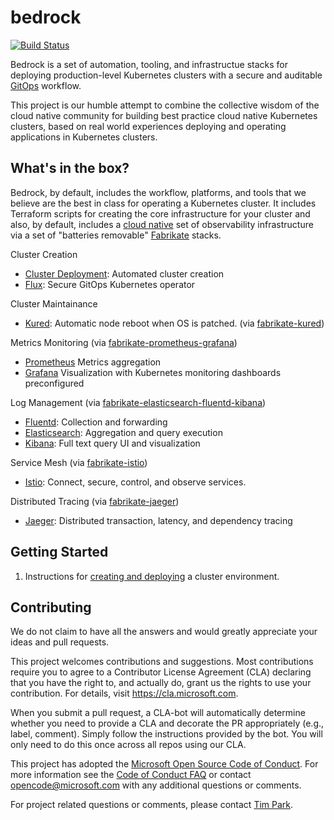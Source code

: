 # bedrock

[![Build Status](https://travis-ci.org/Microsoft/bedrock.svg?branch=master)](https://travis-ci.org/Microsoft/bedrock)

Bedrock is a set of automation, tooling, and infrastructue stacks for deploying production-level Kubernetes 
clusters with a secure and auditable [GitOps](https://www.weave.works/blog/gitops-operations-by-pull-request) workflow.

This project is our humble attempt to combine the collective wisdom of the cloud native community for 
building best practice cloud native Kubernetes clusters, based on real world experiences 
deploying and operating applications in Kubernetes clusters.

## What's in the box?

Bedrock, by default, includes the workflow, platforms, and tools that we believe are the best in class for 
operating a Kubernetes cluster. It includes Terraform scripts for creating the core infrastructure for your cluster
and also, by default, includes a [cloud native](https://github.com/timfpark/fabrikate-cloud-native) set of observability infrastructure via a set of "batteries removable"
[Fabrikate](https://github.com/Microsoft/fabrikate) stacks.

Cluster Creation
-   [Cluster Deployment](./cluster): Automated cluster creation
-   [Flux](https://github.com/weaveworks/flux): Secure GitOps Kubernetes operator

Cluster Maintainance
-   [Kured](https://github.com/weaveworks/kured): Automatic node reboot when OS is patched. (via [fabrikate-kured](https://github.com/timfpark/fabrikate-kured))

Metrics Monitoring (via [fabrikate-prometheus-grafana](https://github.com/timfpark/fabrikate-prometheus-grafana))
-   [Prometheus](https://prometheus.io/) Metrics aggregation
-   [Grafana](https://grafana.com/) Visualization with Kubernetes monitoring dashboards preconfigured

Log Management (via [fabrikate-elasticsearch-fluentd-kibana](https://github.com/timfpark/fabrikate-elasticsearch-fluentd-kibana))
-   [Fluentd](https://www.fluentd.org/): Collection and forwarding
-   [Elasticsearch](https://www.elastic.co/): Aggregation and query execution
-   [Kibana](https://www.elastic.co/products/kibana): Full text query UI and visualization

Service Mesh (via [fabrikate-istio](https://github.com/evanlouie/fabrikate-istio))
-   [Istio](https://istio.io/): Connect, secure, control, and observe services.

Distributed Tracing (via [fabrikate-jaeger](https://github.com/bnookala/fabrikate-jaeger))
-   [Jaeger](https://www.jaegertracing.io/): Distributed transaction, latency, and dependency tracing

## Getting Started

1. Instructions for [creating and deploying](./cluster) a cluster environment.

## Contributing

We do not claim to have all the answers and would greatly appreciate your ideas and pull requests.

This project welcomes contributions and suggestions. Most contributions require you to agree to a
Contributor License Agreement (CLA) declaring that you have the right to, and actually do, grant us
the rights to use your contribution. For details, visit https://cla.microsoft.com.

When you submit a pull request, a CLA-bot will automatically determine whether you need to provide
a CLA and decorate the PR appropriately (e.g., label, comment). Simply follow the instructions
provided by the bot. You will only need to do this once across all repos using our CLA.

This project has adopted the [Microsoft Open Source Code of Conduct](https://opensource.microsoft.com/codeofconduct/).
For more information see the [Code of Conduct FAQ](https://opensource.microsoft.com/codeofconduct/faq/) or
contact [opencode@microsoft.com](mailto:opencode@microsoft.com) with any additional questions or comments.

For project related questions or comments, please contact [Tim Park](https://github.com/timfpark).
